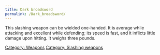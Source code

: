```yaml
---
title: Dark broadsword
permalink: /Dark_broadsword/
---
```


This slashing weapon can be wielded one-handed. It is average while
attacking and excellent while defending; its speed is fast, and it
inflicts little damage upon hitting. It weighs three pounds.

[Category: Weapons](Category:_Weapons "wikilink") [Category: Slashing
weapons](Category:_Slashing_weapons "wikilink")
